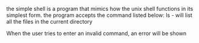 the simple shell is a program that mimics how the unix shell functions in its simplest form. the program accepts the command listed below:
ls - will list all the files in the current directory

When the user tries to enter an invalid command, an error will be shown